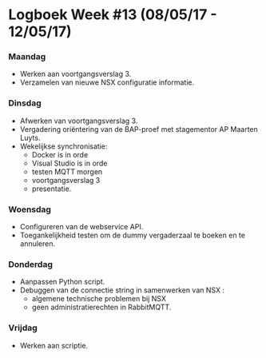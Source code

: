 # Logboek Week #13 (08/05/17 - 12/05/17)
### Maandag
* Werken aan voortgangsverslag 3.
* Verzamelen van nieuwe NSX configuratie informatie.

### Dinsdag
* Afwerken van voortgangsverslag 3.
* Vergadering oriëntering van de BAP-proef met stagementor AP Maarten Luyts.
* Wekelijkse synchronisatie:
	* Docker is in orde
	* Visual Studio is in orde
	* testen MQTT morgen
	* voortgangsverslag 3
	* presentatie.

### Woensdag
* Configureren van de webservice API.
* Toegankelijkheid testen om de dummy vergaderzaal te boeken en te annuleren.

### Donderdag
* Aanpassen Python script.
* Debuggen van de connectie string in samenwerken van NSX	:
  * algemene technische problemen bij NSX
  * geen administratierechten in RabbitMQTT.  

### Vrijdag
* Werken aan scriptie.